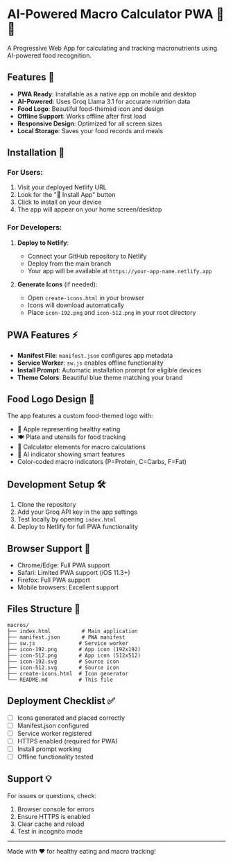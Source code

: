 # AI-Powered Macro Calculator PWA 🍎📱

A Progressive Web App for calculating and tracking macronutrients using AI-powered food recognition.

## Features 🌟

- **PWA Ready**: Installable as a native app on mobile and desktop
- **AI-Powered**: Uses Groq Llama 3.1 for accurate nutrition data
- **Food Logo**: Beautiful food-themed icon and design
- **Offline Support**: Works offline after first load
- **Responsive Design**: Optimized for all screen sizes
- **Local Storage**: Saves your food records and meals

## Installation 📲

### For Users:

1. Visit your deployed Netlify URL
2. Look for the "📱 Install App" button
3. Click to install on your device
4. The app will appear on your home screen/desktop

### For Developers:

1. **Deploy to Netlify**:

   - Connect your GitHub repository to Netlify
   - Deploy from the main branch
   - Your app will be available at `https://your-app-name.netlify.app`

2. **Generate Icons** (if needed):
   - Open `create-icons.html` in your browser
   - Icons will download automatically
   - Place `icon-192.png` and `icon-512.png` in your root directory

## PWA Features ⚡

- **Manifest File**: `manifest.json` configures app metadata
- **Service Worker**: `sw.js` enables offline functionality
- **Install Prompt**: Automatic installation prompt for eligible devices
- **Theme Colors**: Beautiful blue theme matching your brand

## Food Logo Design 🎨

The app features a custom food-themed logo with:

- 🍎 Apple representing healthy eating
- 🍽️ Plate and utensils for food tracking
- 🧮 Calculator elements for macro calculations
- 🤖 AI indicator showing smart features
- Color-coded macro indicators (P=Protein, C=Carbs, F=Fat)

## Development Setup 🛠️

1. Clone the repository
2. Add your Groq API key in the app settings
3. Test locally by opening `index.html`
4. Deploy to Netlify for full PWA functionality

## Browser Support 📱

- Chrome/Edge: Full PWA support
- Safari: Limited PWA support (iOS 11.3+)
- Firefox: Full PWA support
- Mobile browsers: Excellent support

## Files Structure 📁

```
macros/
├── index.html          # Main application
├── manifest.json       # PWA manifest
├── sw.js              # Service worker
├── icon-192.png       # App icon (192x192)
├── icon-512.png       # App icon (512x512)
├── icon-192.svg       # Source icon
├── icon-512.svg       # Source icon
├── create-icons.html  # Icon generator
└── README.md          # This file
```

## Deployment Checklist ✅

- [ ] Icons generated and placed correctly
- [ ] Manifest.json configured
- [ ] Service worker registered
- [ ] HTTPS enabled (required for PWA)
- [ ] Install prompt working
- [ ] Offline functionality tested

## Support 💡

For issues or questions, check:

1. Browser console for errors
2. Ensure HTTPS is enabled
3. Clear cache and reload
4. Test in incognito mode

---

Made with ❤️ for healthy eating and macro tracking!
